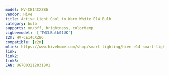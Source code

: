 ```yaml
---
model: HV-CE14CXZB6
vendor: Hive
title: Active Light Cool to Warm White E14 Bulb
category: bulb
supports: on/off, brightness, colortemp
zigbeemodel:  ['TWCLBulb01UK']
z2m: HV-CE14CXZB6
compatible: [z2m]
mlink: https://www.hivehome.com/shop/smart-lighting/hive-e14-smart-light-bulb?icid=mname%3Amega-menu.iname%3Ahive-light-dimmable-smart-e14-bulb
link: 
link2: 
link3: 
EAN: UG70032120318V1
---
```

